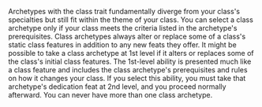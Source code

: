 Archetypes with the class trait fundamentally diverge from your class's specialties but still fit within the theme of your class. You can select a class archetype only if your class meets the criteria listed in the archetype's prerequisites. Class archetypes always alter or replace some of a class's static class features in addition to any new feats they offer. It might be possible to take a class archetype at 1st level if it alters or replaces some of the class's initial class features. The 1st-level ability is presented much like a class feature and includes the class archetype's prerequisites and rules on how it changes your class. If you select this ability, you must take that archetype's dedication feat at 2nd level, and you proceed normally afterward. You can never have more than one class archetype.